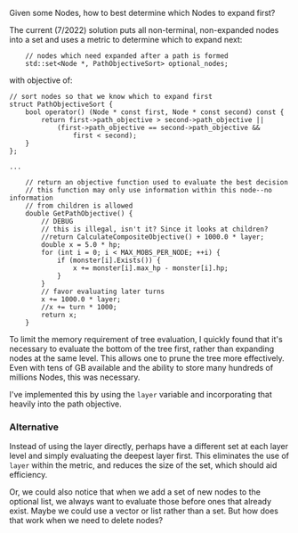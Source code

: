 Given some Nodes, how to best determine which Nodes to expand first?

The current (7/2022) solution puts all non-terminal, non-expanded nodes into a set and uses a metric to determine which to expand next:
```
    // nodes which need expanded after a path is formed
    std::set<Node *, PathObjectiveSort> optional_nodes;
```

with objective of:

```
// sort nodes so that we know which to expand first
struct PathObjectiveSort {
    bool operator() (Node * const first, Node * const second) const {
        return first->path_objective > second->path_objective ||
            (first->path_objective == second->path_objective &&
                first < second);
    }
};

...

    // return an objective function used to evaluate the best decision
    // this function may only use information within this node--no information
    // from children is allowed
    double GetPathObjective() {
        // DEBUG
        // this is illegal, isn't it? Since it looks at children?
        //return CalculateCompositeObjective() + 1000.0 * layer;
        double x = 5.0 * hp;
        for (int i = 0; i < MAX_MOBS_PER_NODE; ++i) {
            if (monster[i].Exists()) {
                x += monster[i].max_hp - monster[i].hp;
            }
        }
        // favor evaluating later turns
        x += 1000.0 * layer;
        //x += turn * 1000;
        return x;
    }

```

To limit the memory requirement of tree evaluation, I quickly found that it's necessary to evaluate the bottom of the tree first, rather than expanding nodes at the same level. This allows one to prune the tree more effectively. Even with tens of GB available and the ability to store many hundreds of millions Nodes, this was necessary.

I've implemented this by using the `layer` variable and incorporating that heavily into the path objective.

### Alternative

Instead of using the layer directly, perhaps have a different set at each layer level and simply evaluating the deepest layer first. This eliminates the use of `layer` within the metric, and reduces the size of the set, which should aid efficiency.

Or, we could also notice that when we add a set of new nodes to the optional list, we always want to evaluate those before ones that already exist. Maybe we could use a vector or list rather than a set. But how does that work when we need to delete nodes?
